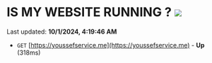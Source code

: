 # IS MY WEBSITE RUNNING ? [![](https://img.shields.io/static/v1?label=Sponsor&message=%E2%9D%A4&logo=GitHub&color=%23fe8e86)](https://github.com/sponsors/Youssef-Lehmam)

Last updated: **10/1/2024, 4:19:46 AM**

- `GET` [https://youssefservice.me](https://youssefservice.me) - **Up** (318ms)
